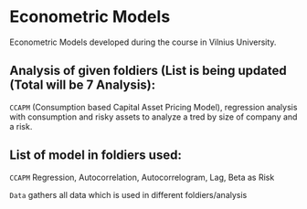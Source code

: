 # Econometric Models

Econometric Models developed during the course in Vilnius University.

## Analysis of given foldiers (List is being updated (Total will be 7 Analysis):

`CCAPM` (Consumption based Capital Asset Pricing Model), regression analysis with consumption and risky assets to analyze a tred by size of company and a risk.

## List of model in foldiers used:
`CCAPM` Regression, Autocorrelation, Autocorrelogram, Lag, Beta as Risk



`Data` gathers all data which is used in different foldiers/analysis
